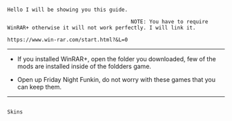                                                                       Hello I will be showing you this guide.
                                                                      
                                            NOTE: You have to require WinRAR+ otherwise it will not work perfectly. I will link it.
                                                                    https://www.win-rar.com/start.html?&L=0
-----------------------------------------------------------------------------------------------------------------------------------------------------------------------------------
- If you installed WinRAR+, open the folder you downloaded, few of the mods are installed inside of the foldders game.


- Open up Friday Night Funkin, do not worry with these games that you can keep them.


-----------------------------------------------------------------------------------------------------------------------------------------------------------------------------------

                                                                                       Skins








